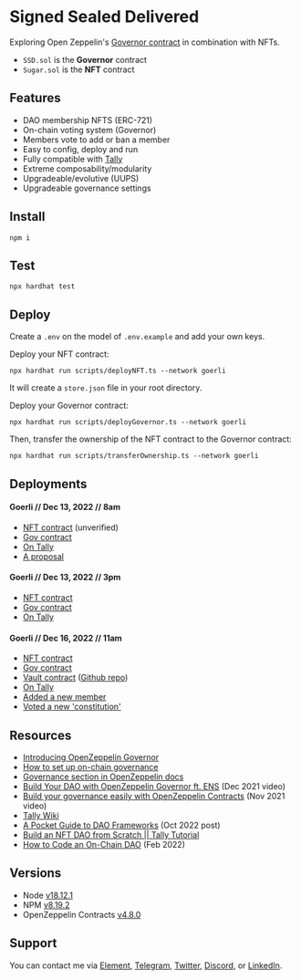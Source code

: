 # Signed Sealed Delivered

Exploring Open Zeppelin's [Governor contract](https://docs.openzeppelin.com/contracts/4.x/governance#governor) in combination with NFTs.

- `SSD.sol` is the **Governor** contract
- `Sugar.sol` is the **NFT** contract

## Features

- DAO membership NFTS (ERC-721)
- On-chain voting system (Governor)
- Members vote to add or ban a member
- Easy to config, deploy and run
- Fully compatible with [Tally](https://www.tally.xyz/)
- Extreme composability/modularity
- Upgradeable/evolutive (UUPS)
- Upgradeable governance settings

## Install

```shell
npm i
```

## Test

```shell
npx hardhat test
```

## Deploy

Create a `.env` on the model of `.env.example` and add your own keys.

Deploy your NFT contract:

```shell
npx hardhat run scripts/deployNFT.ts --network goerli
```

It will create a `store.json` file in your root directory.

Deploy your Governor contract:

```shell
npx hardhat run scripts/deployGovernor.ts --network goerli
```

Then, transfer the ownership of the NFT contract to the Governor contract:

```shell
npx hardhat run scripts/transferOwnership.ts --network goerli
```

## Deployments

#### Goerli // Dec 13, 2022 // 8am

- [NFT contract](https://goerli.etherscan.io/address/0x1a2c4c1f092d02c7683e54fc3c2b1e2f9a64b0c2) (unverified)
- [Gov contract](https://goerli.etherscan.io/address/0x21d19998062af0de5183963ff3adc1437b3f570a)
- [On Tally](https://www.tally.xyz/gov/eip155:5:0x21d19998062AF0dE5183963ff3aDc1437B3F570a)
- [A proposal](https://www.tally.xyz/gov/eip155:5:0x21d19998062AF0dE5183963ff3aDc1437B3F570a/proposal/83119082379285251585647399325637927665704855498295070431660405074826084622923)

#### Goerli // Dec 13, 2022 // 3pm

- [NFT contract](https://goerli.etherscan.io/address/0x38D7C280212CCd69BC52B615aA1f297aD3251e6e#code)
- [Gov contract](https://goerli.etherscan.io/address/0x046206f6371DfEa5be8AB2aC212f029576220e4F#code)
- [On Tally](https://www.tally.xyz/gov/eip155:5:0x046206f6371DfEa5be8AB2aC212f029576220e4F)

#### Goerli // Dec 16, 2022 // 11am

- [NFT contract](https://goerli.etherscan.io/address/0x8B47B6f462B66b62E22243A6CefEbb5281894F0e#code)
- [Gov contract](https://goerli.etherscan.io/address/0xdA29B7D299e3a6A77f1ceB2fABC83399ABFc14B8#code)
- [Vault contract](https://goerli.etherscan.io/address/0xdA29B7D299e3a6A77f1ceB2fABC83399ABFc14B8#code) ([Github repo](https://github.com/julienbrg/vman/tree/vault))
- [On Tally](https://www.tally.xyz/gov/eip155:5:0xdA29B7D299e3a6A77f1ceB2fABC83399ABFc14B8)
- [Added a new member](https://www.tally.xyz/gov/eip155:5:0xdA29B7D299e3a6A77f1ceB2fABC83399ABFc14B8/proposal/74737614524205492522872223477272223259832790928180497603067039466740454929975)
- [Voted a new 'constitution'](https://www.tally.xyz/gov/eip155:5:0xdA29B7D299e3a6A77f1ceB2fABC83399ABFc14B8/draft/86d3f17c-95d3-45cd-9f70-37a038deb787)

## Resources

- [Introducing OpenZeppelin Governor](https://blog.openzeppelin.com/governor-smart-contract/)
- [How to set up on-chain governance](https://github.com/OpenZeppelin/openzeppelin-contracts/blob/master/docs/modules/ROOT/pages/governance.adoc)
- [Governance section in OpenZeppelin docs](https://docs.openzeppelin.com/contracts/4.x/api/governance)
- [Build Your DAO with OpenZeppelin Governor ft. ENS](https://www.youtube.com/watch?v=Lltt6j6Hmww) (Dec 2021 video)
- [Build your governance easily with OpenZeppelin Contracts]() (Nov 2021 video)
- [Tally Wiki](https://wiki.tally.xyz/docs)
- [A Pocket Guide to DAO Frameworks](https://blog.tally.xyz/a-pocket-guide-to-dao-frameworks-8d7ad5af3a1b) (Oct 2022 post)
- [Build an NFT DAO from Scratch || Tally Tutorial](https://www.youtube.com/watch?v=cAbHwCWJAG4)
- [How to Code an On-Chain DAO](https://betterprogramming.pub/how-to-code-an-on-chain-dao-e525e13a57be) (Feb 2022)

## Versions

- Node [v18.12.1](https://nodejs.org/uk/blog/release/v18.12.1/)
- NPM [v8.19.2](https://github.com/npm/cli/releases/tag/v8.19.2)
- OpenZeppelin Contracts [v4.8.0](https://github.com/OpenZeppelin/openzeppelin-contracts/releases/tag/v4.8.0)

## Support

You can contact me via [Element](https://matrix.to/#/@julienbrg:matrix.org), [Telegram](https://t.me/julienbrg), [Twitter](https://twitter.com/julienbrg), [Discord](https://discord.gg/xw9dCeQ94Y), or [LinkedIn](https://www.linkedin.com/in/julienberanger/).
